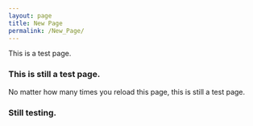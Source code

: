 ```yaml
---
layout: page
title: New Page
permalink: /New_Page/
---
```


This is a test page.

### This is still a test page.

No matter how many times you reload this page, this is still a test page.
### Still testing.

